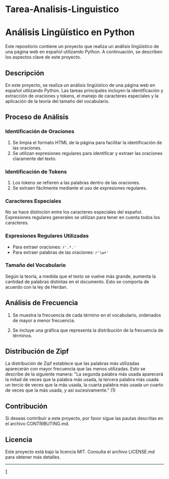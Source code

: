 # Tarea-Analisis-Linguistico

# Análisis Lingüístico en Python

Este repositorio contiene un proyecto que realiza un análisis lingüístico de una página web en español utilizando Python. A continuación, se describen los aspectos clave de este proyecto.

## Descripción

En este proyecto, se realiza un análisis lingüístico de una página web en español utilizando Python. Las tareas principales incluyen la identificación y extracción de oraciones y tokens, el manejo de caracteres especiales y la aplicación de la teoría del tamaño del vocabulario.

## Proceso de Análisis

### Identificación de Oraciones

1. Se limpia el formato HTML de la página para facilitar la identificación de las oraciones.
2. Se utilizan expresiones regulares para identificar y extraer las oraciones claramente del texto.

### Identificación de Tokens

1. Los tokens se refieren a las palabras dentro de las oraciones.
2. Se extraen fácilmente mediante el uso de expresiones regulares.

### Caracteres Especiales

No se hace distinción entre los caracteres especiales del español.
Expresiones regulares generales se utilizan para tener en cuenta todos los caracteres.

### Expresiones Regulares Utilizadas

- Para extraer oraciones: `r'.*.'`
- Para extraer palabras de las oraciones: `r'\w+'`

### Tamaño del Vocabulario

Según la teoría, a medida que el texto se vuelve más grande, aumenta la cantidad de palabras distintas en el documento. Esto se comporta de acuerdo con la ley de Herdan.

## Análisis de Frecuencia

1. Se muestra la frecuencia de cada término en el vocabulario, ordenados de mayor a menor frecuencia.

2. Se incluye una gráfica que representa la distribución de la frecuencia de términos.

## Distribución de Zipf

La distribución de Zipf establece que las palabras más utilizadas aparecerán con mayor frecuencia que las menos utilizadas. Esto se describe de la siguiente manera: "La segunda palabra más usada aparecerá la mitad de veces que la palabra más usada, la tercera palabra más usada un tercio de veces que la más usada, la cuarta palabra más usada un cuarto de veces que la más usada, y así sucesivamente." (1)

## Contribución

Si deseas contribuir a este proyecto, por favor sigue las pautas descritas en el archivo CONTRIBUTING.md.

## Licencia

Este proyecto está bajo la licencia MIT. Consulta el archivo LICENSE.md para obtener más detalles.


---

[1](https://www.madrimasd.org/blogs/matematicas/2019/03/10/146325#:~:text=La%20ley%2C%20de%20manera%20simple,m%C3%A1s%20usada%2C%20y%20as%C3%AD%20sucesivamente.)